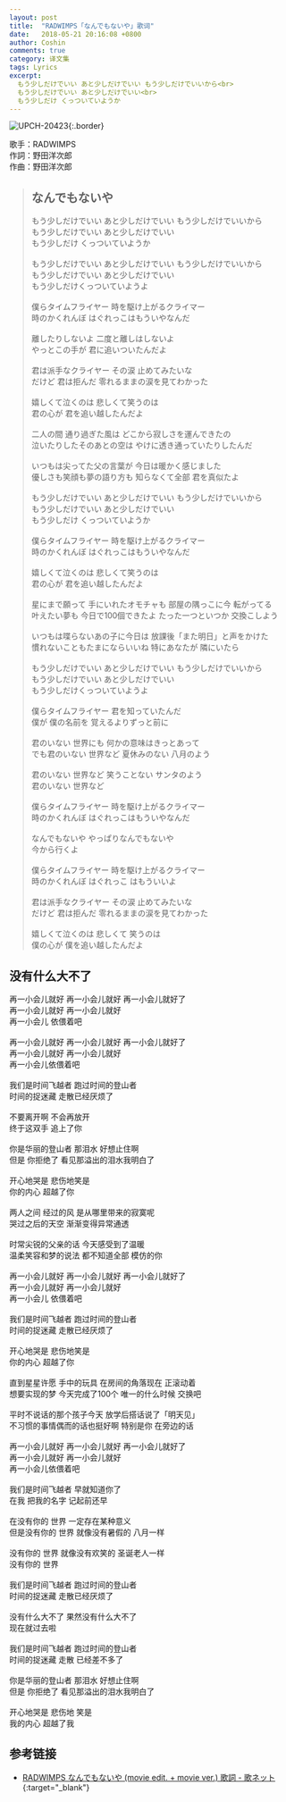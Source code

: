 ```yaml
---
layout: post
title:  "RADWIMPS「なんでもないや」歌词"
date:   2018-05-21 20:16:08 +0800
author: Coshin
comments: true
category: 译文集
tags: Lyrics
excerpt:
  もう少しだけでいい あと少しだけでいい もう少しだけでいいから<br>
  もう少しだけでいい あと少しだけでいい<br>
  もう少しだけ くっついていようか
---
```

![UPCH-20423](https://is3-ssl.mzstatic.com/image/thumb/Music118/v4/ae/1d/0e/ae1d0e28-3c2f-b977-1b06-7909397e2fea/source/600x600bb.jpg){:.border}

歌手：RADWIMPS<br>
作詞：野田洋次郎<br>
作曲：野田洋次郎

<blockquote class="original">
  <h2>なんでもないや</h2>
  <p>
    もう少しだけでいい あと少しだけでいい もう少しだけでいいから<br>
    もう少しだけでいい あと少しだけでいい<br>
    もう少しだけ くっついていようか<br>
    <br>
    もう少しだけでいい あと少しだけでいい もう少しだけでいいから<br>
    もう少しだけでいい あと少しだけでいい<br>
    もう少しだけくっついていようよ<br>
    <br>
    僕らタイムフライヤー 時を駆け上がるクライマー<br>
    時のかくれんぼ はぐれっこはもういやなんだ<br>
    <br>
    離したりしないよ 二度と離しはしないよ<br>
    やっとこの手が 君に追いついたんだよ<br>
    <br>
    君は派手なクライヤー その涙 止めてみたいな<br>
    だけど 君は拒んだ 零れるままの涙を見てわかった<br>
    <br>
    嬉しくて泣くのは 悲しくて笑うのは<br>
    君の心が 君を追い越したんだよ<br>
    <br>
    二人の間 通り過ぎた風は どこから寂しさを運んできたの<br>
    泣いたりしたそのあとの空は やけに透き通っていたりしたんだ<br>
    <br>
    いつもは尖ってた父の言葉が 今日は暖かく感じました<br>
    優しさも笑顔も夢の語り方も 知らなくて全部 君を真似たよ<br>
    <br>
    もう少しだけでいい あと少しだけでいい もう少しだけでいいから<br>
    もう少しだけでいい あと少しだけでいい<br>
    もう少しだけ くっついていようか<br>
    <br>
    僕らタイムフライヤー 時を駆け上がるクライマー<br>
    時のかくれんぼ はぐれっこはもういやなんだ<br>
    <br>
    嬉しくて泣くのは 悲しくて笑うのは<br>
    君の心が 君を追い越したんだよ<br>
    <br>
    星にまで願って 手にいれたオモチャも 部屋の隅っこに今 転がってる<br>
    叶えたい夢も 今日で100個できたよ たった一つといつか 交換こしよう<br>
    <br>
    いつもは喋らないあの子に今日は 放課後「また明日」と声をかけた<br>
    慣れないこともたまにならいいね 特にあなたが 隣にいたら<br>
    <br>
    もう少しだけでいい あと少しだけでいい もう少しだけでいいから<br>
    もう少しだけでいい あと少しだけでいい<br>
    もう少しだけくっついていようよ<br>
    <br>
    僕らタイムフライヤー 君を知っていたんだ<br>
    僕が 僕の名前を 覚えるよりずっと前に<br>
    <br>
    君のいない 世界にも 何かの意味はきっとあって<br>
    でも君のいない 世界など 夏休みのない 八月のよう<br>
    <br>
    君のいない 世界など 笑うことない サンタのよう<br>
    君のいない 世界など<br>
    <br>
    僕らタイムフライヤー 時を駆け上がるクライマー<br>
    時のかくれんぼ はぐれっこはもういやなんだ<br>
    <br>
    なんでもないや やっぱりなんでもないや<br>
    今から行くよ<br>
    <br>
    僕らタイムフライヤー 時を駆け上がるクライマー<br>
    時のかくれんぼ はぐれっこ はもういいよ<br>
    <br>
    君は派手なクライヤー その涙 止めてみたいな<br>
    だけど 君は拒んだ 零れるままの涙を見てわかった<br>
    <br>
    嬉しくて泣くのは 悲しくて 笑うのは<br>
    僕の心が 僕を追い越したんだよ
  </p>
</blockquote>

<div class="translation">
  <h2>没有什么大不了</h2>
  <p>
    再一小会儿就好 再一小会儿就好 再一小会儿就好了<br>
    再一小会儿就好 再一小会儿就好<br>
    再一小会儿 依偎着吧<br>
    <br>
    再一小会儿就好 再一小会儿就好 再一小会儿就好了<br>
    再一小会儿就好 再一小会儿就好<br>
    再一小会儿依偎着吧<br>
    <br>
    我们是时间飞越者 跑过时间的登山者<br>
    时间的捉迷藏 走散已经厌烦了<br>
    <br>
    不要离开啊 不会再放开<br>
    终于这双手 追上了你<br>
    <br>
    你是华丽的登山者 那泪水 好想止住啊<br>
    但是 你拒绝了 看见那溢出的泪水我明白了<br>
    <br>
    开心地哭是 悲伤地笑是<br>
    你的内心 超越了你<br>
    <br>
    两人之间 经过的风 是从哪里带来的寂寞呢<br>
    哭过之后的天空 渐渐变得异常通透<br>
    <br>
    时常尖锐的父亲的话 今天感受到了温暖<br>
    温柔笑容和梦的说法 都不知道全部 模仿的你<br>
    <br>
    再一小会儿就好 再一小会儿就好 再一小会儿就好了<br>
    再一小会儿就好 再一小会儿就好<br>
    再一小会儿 依偎着吧<br>
    <br>
    我们是时间飞越者 跑过时间的登山者<br>
    时间的捉迷藏 走散已经厌烦了<br>
    <br>
    开心地哭是 悲伤地笑是<br>
    你的内心 超越了你<br>
    <br>
    直到星星许愿 手中的玩具 在房间的角落现在 正滚动着<br>
    想要实现的梦 今天完成了100个 唯一的什么时候 交换吧<br>
    <br>
    平时不说话的那个孩子今天 放学后搭话说了「明天见」<br>
    不习惯的事情偶而的话也挺好啊 特别是你 在旁边的话<br>
    <br>
    再一小会儿就好 再一小会儿就好 再一小会儿就好了<br>
    再一小会儿就好 再一小会儿就好<br>
    再一小会儿依偎着吧<br>
    <br>
    我们是时间飞越者 早就知道你了<br>
    在我 把我的名字 记起前还早<br>
    <br>
    在没有你的 世界 一定存在某种意义<br>
    但是没有你的 世界 就像没有暑假的 八月一样<br>
    <br>
    没有你的 世界 就像没有欢笑的 圣诞老人一样<br>
    没有你的 世界<br>
    <br>
    我们是时间飞越者 跑过时间的登山者<br>
    时间的捉迷藏 走散已经厌烦了<br>
    <br>
    没有什么大不了 果然没有什么大不了<br>
    现在就过去啦<br>
    <br>
    我们是时间飞越者 跑过时间的登山者<br>
    时间的捉迷藏 走散 已经差不多了<br>
    <br>
    你是华丽的登山者 那泪水 好想止住啊<br>
    但是 你拒绝了 看见那溢出的泪水我明白了<br>
    <br>
    开心地哭是 悲伤地 笑是<br>
    我的内心 超越了我
  </p>
</div>

## 参考链接

* [RADWIMPS なんでもないや (movie edit. + movie ver.) 歌詞 - 歌ネット](https://www.uta-net.com/song/213756/){:target="_blank"}
